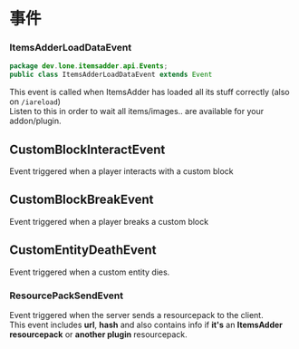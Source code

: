 # 事件

### ItemsAdderLoadDataEvent

```java
package dev.lone.itemsadder.api.Events;
public class ItemsAdderLoadDataEvent extends Event
```

This event is called when ItemsAdder has loaded all its stuff correctly \(also on `/iareload`\)  
Listen to this in order to wait all items/images.. are available for your addon/plugin.

## CustomBlockInteractEvent

Event triggered when a player interacts with a custom block

## CustomBlockBreakEvent

Event triggered when a player breaks a custom block

## CustomEntityDeathEvent

Event triggered when a custom entity dies.

### ResourcePackSendEvent

Event triggered when the server sends a resourcepack to the client.  
This event includes **url**, **hash** and also contains info if **it's** an **ItemsAdder resourcepack** or **another plugin** resourcepack.

